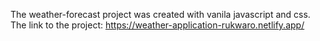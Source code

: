 The weather-forecast project was created with vanila javascript and css.
The link to the project: https://weather-application-rukwaro.netlify.app/
